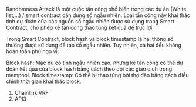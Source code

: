 Randomness Attack là một cuộc tấn công phổ biến trong các dự án (White list,...) / smart contract cần dùng số ngẫu nhiên. Loại tấn công này khai thác tính dự đoán của các nguồn số ngẫu nhiên được sử dụng trong Smart Contract, cho phép kẻ tấn công thao túng kết quả để trục lợi.

Trong Smart Contract, block hash và block timestamp là hai thông số thường được sử dụng để tạo số ngẫu nhiên. Tuy nhiên, cả hai đều không hoàn toàn phù hợp vì:

Block hash: Mặc dù có tính ngẫu nhiên cao, nhưng kẻ tấn công có thể dự đoán kết quả của block hash bằng cách theo dõi các giao dịch trong mempool.
Block timestamp: Có thể bị thao túng bởi thợ đào bằng cách điều chỉnh thời gian khai thác block.

1. Chainlink VRF
2. API3
